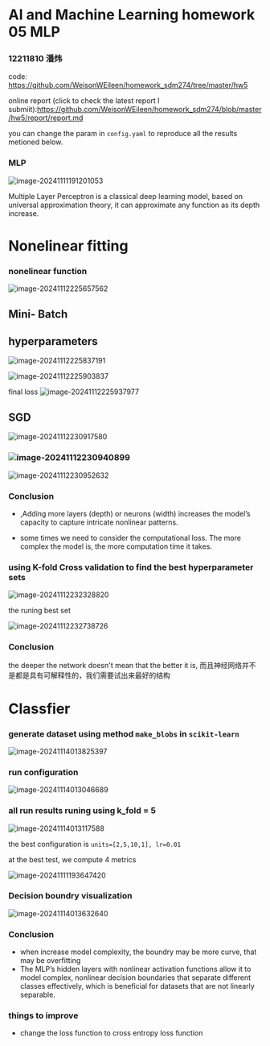 # AI and Machine Learning homework 05 MLP

### 12211810 潘炜

code: https://github.com/WeisonWEileen/homework_sdm274/tree/master/hw5

online report (click to check the latest report I submiit):https://github.com/WeisonWEileen/homework_sdm274/blob/master/hw5/report/report.md

you can change the param in ```config.yaml``` to reproduce all the results metioned below.

### MLP

![image-20241111191201053](./assets/image-20241111191201053.png)

Multiple Layer Perceptron is a classical deep learning model, based on universal approximation theory, it can approximate any function as its depth increase.

# Nonelinear fitting

### nonelinear function

![image-20241112225657562](./assets/image-20241112225657562.png)

## Mini- Batch 

## hyperparameters

![image-20241112225837191](./assets/image-20241112225837191.png)

![image-20241112225903837](./assets/image-20241112225903837.png)

final loss ![image-20241112225937977](./assets/image-20241112225937977.png)

## SGD

![image-20241112230917580](./assets/image-20241112230917580.png)

### ![image-20241112230940899](./assets/image-20241112230940899.png)

![image-20241112230952632](./assets/image-20241112230952632.png)

### Conclusion

- ,Adding more layers (depth) or neurons (width) increases the model’s capacity to capture intricate nonlinear patterns.

- some times we need to consider the computational loss. The more complex the model is, the more computation time it takes.



### using K-fold Cross validation  to find the best hyperparameter sets

![image-20241112232328820](./assets/image-20241112232328820.png)

the runing best set 

![image-20241112232738726](./assets/image-20241112232738726.png)

### Conclusion

the deeper the network doesn't mean that the better it is, 而且神经网络并不是都是具有可解释性的，我们需要试出来最好的结构

# Classfier

### generate dataset using method ```make_blobs``` in  ```scikit-learn``` 

![image-20241114013825397](./assets/image-20241114013825397.png)

### run configuration

![image-20241114013046689](./assets/image-20241114013046689.png)

### all run results runing using k_fold = 5

![image-20241114013117588](./assets/image-20241114013117588.png)

the best configuration is   ```units=[2,5,10,1], lr=0.01``` 

at the best test, we compute 4 metrics

![image-20241111193647420](./assets/image-20241111193647420.png)



### Decision boundry visualization

![image-20241114013632640](./assets/image-20241114013632640.png)

### Conclusion

- when increase model complexity, the boundry may be more curve, that may be overfitting
- The MLP’s hidden layers with nonlinear activation functions allow it to model complex, nonlinear decision boundaries that separate different classes effectively, which is beneficial for datasets that are not linearly separable.

### things to improve

- change the loss function to cross entropy loss function

  